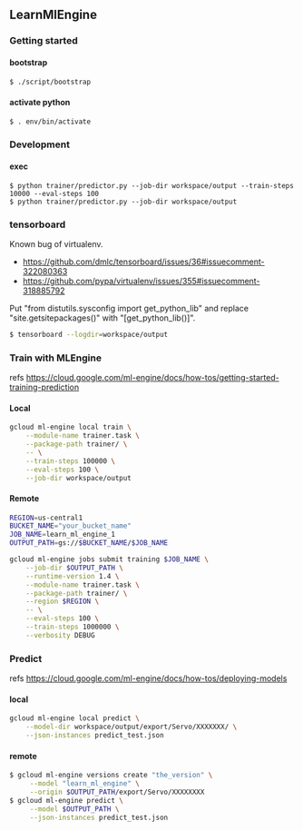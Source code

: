 ## LearnMlEngine

### Getting started

#### bootstrap

```sh
$ ./script/bootstrap
```

#### activate python

```sh
$ . env/bin/activate
```

### Development

#### exec

```
$ python trainer/predictor.py --job-dir workspace/output --train-steps 10000 --eval-steps 100
$ python trainer/predictor.py --job-dir workspace/output
```


### tensorboard
Known bug of virtualenv.
- https://github.com/dmlc/tensorboard/issues/36#issuecomment-322080363
- https://github.com/pypa/virtualenv/issues/355#issuecomment-318885792

Put "from distutils.sysconfig import get_python_lib" and replace "site.getsitepackages()" with "[get_python_lib()]".

```sh
$ tensorboard --logdir=workspace/output
```


### Train with MLEngine

refs https://cloud.google.com/ml-engine/docs/how-tos/getting-started-training-prediction

#### Local

```sh
gcloud ml-engine local train \
    --module-name trainer.task \
    --package-path trainer/ \
    -- \
    --train-steps 100000 \
    --eval-steps 100 \
    --job-dir workspace/output 
```

#### Remote

```sh
REGION=us-central1
BUCKET_NAME="your_bucket_name"
JOB_NAME=learn_ml_engine_1
OUTPUT_PATH=gs://$BUCKET_NAME/$JOB_NAME

gcloud ml-engine jobs submit training $JOB_NAME \
    --job-dir $OUTPUT_PATH \
    --runtime-version 1.4 \
    --module-name trainer.task \
    --package-path trainer/ \
    --region $REGION \
    -- \
    --eval-steps 100 \
    --train-steps 1000000 \
    --verbosity DEBUG
```

### Predict

refs https://cloud.google.com/ml-engine/docs/how-tos/deploying-models

#### local

```sh
gcloud ml-engine local predict \
    --model-dir workspace/output/export/Servo/XXXXXXX/ \
    --json-instances predict_test.json
```

#### remote

```sh
$ gcloud ml-engine versions create "the_version" \
     --model "learn_ml_engine" \
     --origin $OUTPUT_PATH/export/Servo/XXXXXXXX
$ gcloud ml-engine predict \
     --model $OUTPUT_PATH \
     --json-instances predict_test.json
```

